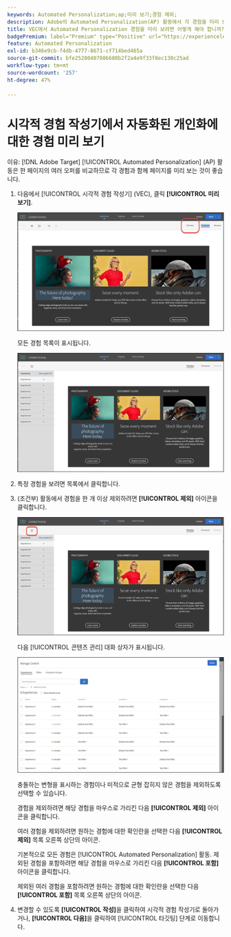 ```yaml
---
keywords: Automated Personalization;ap;미리 보기;경험 제외;
description: Adobe의 Automated Personalization(AP) 활동에서 각 경험을 미리 보는 방법에 대해 알아봅니다 [!DNL Target] 시각적 경험 작성기(VEC) 사용.
title: VEC에서 Automated Personalization 경험을 미리 보려면 어떻게 해야 합니까?
badgePremium: label="Premium" type="Positive" url="https://experienceleague.adobe.com/docs/target/using/introduction/intro.html?lang=en#premium newtab=true" tooltip="See what's included in Target Premium."
feature: Automated Personalization
exl-id: b346e9cb-f4db-4777-8671-cf714bed465a
source-git-commit: bfe25200407086680b2f2a4e9f33f8ec130c25ad
workflow-type: tm+mt
source-wordcount: '257'
ht-degree: 47%

---
```


# 시각적 경험 작성기에서 자동화된 개인화에 대한 경험 미리 보기

이유: [!DNL Adobe Target] [!UICONTROL Automated Personalization] (AP) 활동은 한 페이지의 여러 오퍼를 비교하므로 각 경험과 함께 페이지를 미리 보는 것이 좋습니다.

1. 다음에서 [!UICONTROL 시각적 경험 작성기] (VEC), 클릭 **[!UICONTROL 미리 보기]**.

   ![미리 보기 아이콘](/help/main/c-activities/t-automated-personalization/assets/preview.png)

   모든 경험 목록이 표시됩니다.

   ![미리 보기 환경](/help/main/c-activities/t-automated-personalization/assets/ap_preview-new.png)

1. 특정 경험을 보려면 목록에서 클릭합니다.

1. (조건부) 활동에서 경험을 한 개 이상 제외하려면 **[!UICONTROL 제외]** 아이콘을 클릭합니다.

   ![제외 아이콘](/help/main/c-activities/t-automated-personalization/assets/ap_exclude-new.png)

   다음 [!UICONTROL 콘텐츠 관리] 대화 상자가 표시됩니다.

   ![콘텐츠 관리 대화 상자](/help/main/c-activities/t-automated-personalization/assets/preview-exclude.png)

   충돌하는 변형을 표시하는 경험이나 미적으로 균형 잡히지 않은 경험을 제외하도록 선택할 수 있습니다.

   경험을 제외하려면 해당 경험을 마우스로 가리킨 다음 **[!UICONTROL 제외]** 아이콘을 클릭합니다.

   여러 경험을 제외하려면 원하는 경험에 대한 확인란을 선택한 다음 **[!UICONTROL 제외]** 목록 오른쪽 상단의 아이콘.

   기본적으로 모든 경험은 [!UICONTROL Automated Personalization] 활동. 제외된 경험을 포함하려면 해당 경험을 마우스로 가리킨 다음 **[!UICONTROL 포함]** 아이콘을 클릭합니다.

   제외된 여러 경험을 포함하려면 원하는 경험에 대한 확인란을 선택한 다음 **[!UICONTROL 포함]** 목록 오른쪽 상단의 아이콘.

1. 변경할 수 있도록 **[!UICONTROL 작성]**&#x200B;을 클릭하여 시각적 경험 작성기로 돌아가거나, **[!UICONTROL 다음]**&#x200B;을 클릭하여 [!UICONTROL 타깃팅] 단계로 이동합니다.
